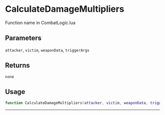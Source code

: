 # CalculateDamageMultipliers
Function name in CombatLogic.lua
## Parameters
`attacker`, `victim`, `weaponData`, `triggerArgs`
## Returns
`none`
## Usage
```lua
function CalculateDamageMultipliers(attacker, victim, weaponData, triggerArgs)
```
---
